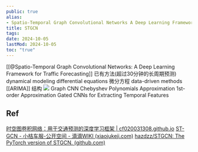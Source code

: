 ```yaml
---
public: true
alias:
- Spatio-Temporal Graph Convolutional Networks A Deep Learning Framework for Trafﬁc Forecasting
title: STGCN
tags:
date: 2024-10-05
lastMod: 2024-10-05
toc: "true"
---
```


[[@Spatio-Temporal Graph Convolutional Networks: A Deep Learning Framework for Traffic Forecasting]]
已有方法(超过30分钟的长周期预测)
dynamical modeling
differential equations 微分方程
data-driven methods
[[ARIMA]]
结构
![](https://media.xiang578.com/stgcn-model-structure.png)
Graph CNN
Chebyshev Polynomials Approximation
1st-order Approximation
Gated CNNs for Extracting Temporal Features
## Ref
[时空图卷积网络：用于交通预测的深度学习框架 | cf020031308.github.io](https://cf020031308.github.io/papers/2017-spatio-temporal-graph-convolutional-networks-a-deep-learning-framework-for-traffic-forecasting/)
[ST-GCN - 小桔车服-公开空间 - 滴滴WIKI (xiaojukeji.com)](http://wiki.intra.xiaojukeji.com/display/gsbs/ST-GCN)
[hazdzz/STGCN: The PyTorch version of STGCN. (github.com)](https://github.com/hazdzz/STGCN)